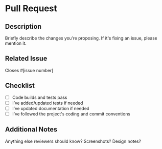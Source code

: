# Pull Request

## Description

Briefly describe the changes you're proposing. If it's fixing an issue, please mention it.

## Related Issue

Closes #[issue number]

## Checklist

- [ ] Code builds and tests pass
- [ ] I’ve added/updated tests if needed
- [ ] I’ve updated documentation if needed
- [ ] I’ve followed the project's coding and commit conventions

## Additional Notes

Anything else reviewers should know? Screenshots? Design notes?
